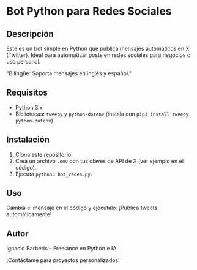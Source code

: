 # Bot Python para Redes Sociales

## Descripción
Este es un bot simple en Python que publica mensajes automáticos en X (Twitter). Ideal para automatizar posts en redes sociales para negocios o uso personal.

"Bilingüe: Soporta mensajes en inglés y español."
## Requisitos
- Python 3.x
- Bibliotecas: `tweepy` y `python-dotenv` (instala con `pip3 install tweepy python-dotenv`)

## Instalación
1. Clona este repositorio.
2. Crea un archivo `.env` con tus claves de API de X (ver ejemplo en el código).
3. Ejecuta `python3 bot_redes.py`.

## Uso
Cambia el mensaje en el código y ejecútalo. ¡Publica tweets automáticamente!

## Autor
Ignacio Barberis – Freelance en Python e IA.

¡Contáctame para proyectos personalizados!